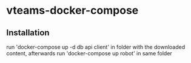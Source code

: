 # vteams-docker-compose

## Installation

run 'docker-compose up -d db api client' in folder with the downloaded content, afterwards run 'docker-compose up robot' in same folder
